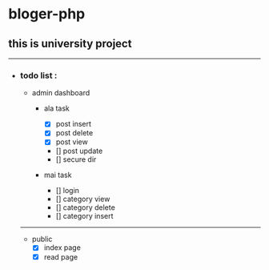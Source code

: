 # bloger-php
## this is university project

****
- ### todo list :
	- admin dashboard
		- ala task
			- [x] post insert
			- [x] post delete
			- [x] post view
			- [] post update
			- [] secure dir

		- mai task
			- [] login
			- [] category view
			- [] category delete
			- [] category insert

	****


	- public
		- [x] index page
		- [x] read page